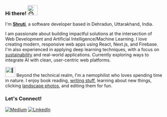 ### Hi there! <img src="https://fonts.gstatic.com/s/e/notoemoji/latest/1f636_200d_1f32b_fe0f/512.gif" alt="😶" width="32" height="32">

I'm [**Shruti**](https://shruti-drab.vercel.app/), a software developer based in Dehradun, Uttarakhand, India.

I am passionate about building impactful solutions at the intersection of Web Development and Artificial Intelligence/Machine Learning. I love creating modern, responsive web apps using React, Next.js, and Firebase. I'm also experienced in applying deep learning techniques, with a focus on [sustainability](https://github.com/ShrutiSemwal/MTech.-Dissertation-UNet-with-Attention-Mechanism) and real-world applications. Currently exploring ways to integrate AI with clean, user-centric web platforms.

<img src="https://fonts.gstatic.com/s/e/notoemoji/latest/1f331/512.gif" alt="🌱" width="32" height="32"> Beyond the technical realm, I'm a nemophilist who loves spending time in nature. I enjoy book reading, [writing stuff](https://medium.com/@semwalshruti450), learning about new things, clicking [landscape photos](https://vsco.co/shrutisemwal/gallery), and editing them for fun.

### Let's Connect! 
[<img alt="Medium" src="https://img.shields.io/badge/Medium-%23000000.svg?&style=for-the-badge&logo=Medium&logoColor=white" />](https://medium.com/@semwalshruti450)
[<img alt="LinkedIn" src="https://img.shields.io/badge/LinkedIn-%230E76A8.svg?&style=for-the-badge&logo=LinkedIn&logoColor=white" />](https://www.linkedin.com/in/shrutisemwal/)


